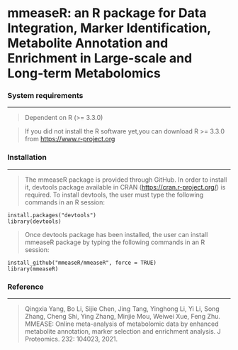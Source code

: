 # mmeaseR: an R package for Data Integration, Marker Identification, Metabolite Annotation and Enrichment in Large-scale and Long-term Metabolomics


### System requirements
--------------------------------------------------------------------

> Dependent on R (>= 3.3.0)

> If you did not install the R software yet,you can download R >= 3.3.0  from https://www.r-project.org


### Installation
--------------------------------------------------------------------
     
> The mmeaseR package is provided through GitHub. In order to install it, devtools package available in CRAN (https://cran.r-project.org/) is required. To install devtools, the user must type the following commands in an R session:
    
    install.packages("devtools")
    library(devtools)

> Once devtools package has been installed, the user can install mmeaseR package by typing the following commands in an R session:

    install_github("mmeaseR/mmeaseR", force = TRUE)
    library(mmeaseR)

### Reference
--------------------------------------------------------------------

> Qingxia Yang, Bo Li, Sijie Chen, Jing Tang, Yinghong Li, Yi Li, Song Zhang, Cheng Shi, Ying Zhang, Minjie Mou, Weiwei Xue, Feng Zhu. MMEASE: Online meta-analysis of metabolomic data by enhanced metabolite annotation, marker selection and enrichment analysis. J Proteomics. 232: 104023, 2021.
